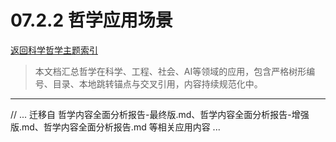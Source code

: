 # 07.2.2 哲学应用场景
[返回科学哲学主题索引](./README.md)

> 本文档汇总哲学在科学、工程、社会、AI等领域的应用，包含严格树形编号、目录、本地跳转锚点与交叉引用，内容持续规范化中。

---

// ... 迁移自 哲学内容全面分析报告-最终版.md、哲学内容全面分析报告-增强版.md、哲学内容全面分析报告.md 等相关应用内容 ...
